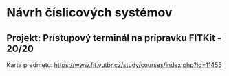 # Návrh číslicových systémov

## Projekt: Prístupový terminál na prípravku FITKit - 20/20

Karta predmetu: https://www.fit.vutbr.cz/study/courses/index.php?id=11455
